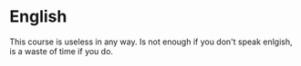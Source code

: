 # English
This course is useless in any way. Is not enough if you don't speak enlgish, is a waste of time if you do. 
